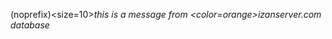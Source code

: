 (noprefix)<size=10><i>this is a message from <color=orange>izanserver.com</color> database</i></size>
